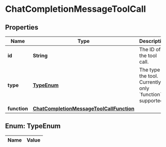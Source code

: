 

# ChatCompletionMessageToolCall

## Properties

Name | Type | Description | Notes
------------ | ------------- | ------------- | -------------
**id** | **String** | The ID of the tool call. | 
**type** | [**TypeEnum**](#TypeEnum) | The type of the tool. Currently, only &#x60;function&#x60; is supported. | 
**function** | [**ChatCompletionMessageToolCallFunction**](ChatCompletionMessageToolCallFunction.md) |  | 


## Enum: TypeEnum

Name | Value
---- | -----




